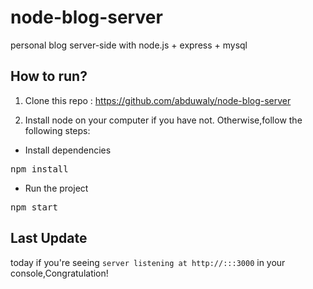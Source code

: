 # node-blog-server

personal blog server-side with node.js + express + mysql

## How to run?

1. Clone this repo : https://github.com/abduwaly/node-blog-server

2. Install node on your computer if you have not. Otherwise,follow the following steps:

* Install dependencies
<pre>
npm install
</pre>

* Run the project
<pre>
npm start
</pre>

## Last Update
today
if you're seeing `server listening at http://:::3000` in your console,Congratulation!

